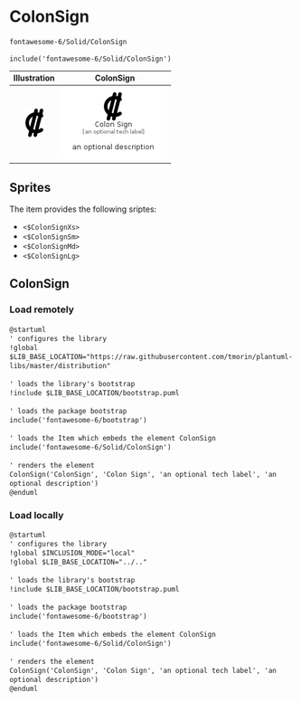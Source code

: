 # ColonSign


```text
fontawesome-6/Solid/ColonSign
```

```text
include('fontawesome-6/Solid/ColonSign')
```



| Illustration | ColonSign |
| :---: | :---: |
| ![illustration for Illustration](../../fontawesome-6/Solid/ColonSign.png) | ![illustration for ColonSign](../../fontawesome-6/Solid/ColonSign.Local.png) |



## Sprites
The item provides the following sriptes:

- `<$ColonSignXs>`
- `<$ColonSignSm>`
- `<$ColonSignMd>`
- `<$ColonSignLg>`





## ColonSign

### Load remotely
```plantuml
@startuml
' configures the library
!global $LIB_BASE_LOCATION="https://raw.githubusercontent.com/tmorin/plantuml-libs/master/distribution"

' loads the library's bootstrap
!include $LIB_BASE_LOCATION/bootstrap.puml

' loads the package bootstrap
include('fontawesome-6/bootstrap')

' loads the Item which embeds the element ColonSign
include('fontawesome-6/Solid/ColonSign')

' renders the element
ColonSign('ColonSign', 'Colon Sign', 'an optional tech label', 'an optional description')
@enduml
```

### Load locally
```plantuml
@startuml
' configures the library
!global $INCLUSION_MODE="local"
!global $LIB_BASE_LOCATION="../.."

' loads the library's bootstrap
!include $LIB_BASE_LOCATION/bootstrap.puml

' loads the package bootstrap
include('fontawesome-6/bootstrap')

' loads the Item which embeds the element ColonSign
include('fontawesome-6/Solid/ColonSign')

' renders the element
ColonSign('ColonSign', 'Colon Sign', 'an optional tech label', 'an optional description')
@enduml
```

